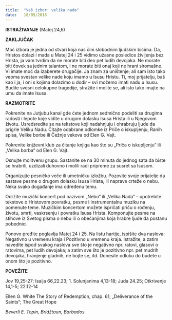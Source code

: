 ```yaml
---
title:  "Vaš izbor: velika nada"
date:   18/05/2018
---
```


**ISTRAŽIVANJE** (Matej 24,6)

**ZAKLJUČAK**

Moć izbora je jedna od stvari koja nas čini slobodnim ljudskim bićima. Da, Hristos dolazi i mada u Matej 24 i 25 vidimo užasne posledice življenja bez Hrista, ja vam tvrdim da ne morate biti deo pet ludih devojaka. Ne morate biti čovek sa jednim talantom, i ne morate biti onaj koji ne hrani siromašne. Vi imate moć da izaberete drugačije. Ja znam za uništenje; ali sam isto tako veoma svestan velike nade koju imamo u Isusu Hristu. Ti, moj prijatelju, baš kao i ja, i oni s kojima dolazimo u dodir – svi možemo imati nadu u Isusu. Budite svesni celokupne tragedije, stražite i molite se, ali isto tako imajte na umu da imate Isusa.

**RAZMOTRITE**

Pokrenite na Jutjubu kanal gde ćete jednom sedmično podeliti sa drugima radosti i lepote koje vidite u drugom dolasku Isusa Hrista ili u Njegovom životu. Usredsredite se na tekstove koji nadahnjuju i ohrabruju ljude da prigrle Veliku Nadu. Čitajte odabrane odlomke iz Priče o iskupljenju, Ranih spisa, Velike borbe ili Čežnje vekova od Elen G. Vajt.

Pokrenite knjževni klub za čitanje knjiga kao što su „Priča o iskupljenju“ ili „Velika borba“ od Elen G. Vajt.

Osnujte molitvenu grupu. Sastanite se na 30 minuta do jednog sata da biste se hrabrili, uzdizali duhovno i molili radi pripreme za susret sa Isusom.

Organizujte pesničko veče ili umetničku izložbu. Pozovite svoje prijatelje da sastave pesme o drugom dolasku Isusa Hrista, ili naprave crteže o nebu. Neka svako događanje ima određenu temu.

Održite muzički koncert pod nazivom „Nebo“ ili „Velika Nada“ – upotrebite tekstove o Hristovom povratku, pesme i instrumentalnu muziku na pomenute teme. Muzičkim koncertom možete ispričati priču o rođenju, životu, smrti, vaskrsenju i povratku Isusa Hrista.
Komponujte pesme na stihove iz Svetog pisma o nebu ili o obećanjima koja hrabre ljude da postanu pobednici.

Ponovo pređite poglavlja Matej 24 i 25. Na listu hartije, ispišite dva naslova: Negativno u vremenu kraja i Pozitivno u vremenu kraja. Istražite, a zatim navedite ispod svakog naslova sve što je negativno npr. ratovi, glasovi o ratovima, pet ludih devojaka; a zatim sve što je pozitivno npr. pet mudrih devojaka, hranjenje gladnih, ne bojte se, itd. Donesite odluku do budete u onom što je pozitivno.

**POVEŽITE**

Jov 19,25-27; Isaija 66,22.23; 1. Solunjanima 4,13-18; Juda 24.25; Otkrivenje 14,1-5; 22.12-14

Ellen G. White The Story of Redemption, chap. 61, „Deliverance of the Saints“; The Great Hope

*Beverli E. Topin, Bridžtaun, Barbados*
